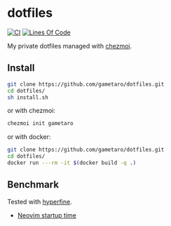 # dotfiles

[![CI](https://github.com/gametaro/dotfiles/actions/workflows/ci.yml/badge.svg)](https://github.com/gametaro/dotfiles/actions/workflows/ci.yml)
[![Lines Of Code](https://tokei.rs/b1/github/gametaro/dotfiles?category=code)](https://github.com/XAMPPRocky/tokei)

My private dotfiles managed with [chezmoi](https://github.com/twpayne/chezmoi).

## Install

```sh
git clone https://github.com/gametaro/dotfiles.git
cd dotfiles/
sh install.sh
```

or with chezmoi:

```sh
chezmoi init gametaro
```

or with docker:

```sh
git clone https://github.com/gametaro/dotfiles.git
cd dotfiles/
docker run ---rm -it $(docker build -q .)
```

## Benchmark

Tested with [hyperfine](https://github.com/sharkdp/hyperfine).

* [Neovim startup time](https://gametaro.github.io/dotfiles/dev/bench/)  
